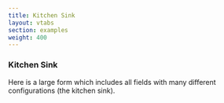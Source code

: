 ```yaml
---
title: Kitchen Sink
layout: vtabs
section: examples
weight: 400
---
```

### Kitchen Sink
Here is a large form which includes all fields with many different configurations (the kitchen sink).

<div class="well">
  <div id="formio"></div>
  <script type="text/javascript">
  Formio.createForm(document.getElementById('formio'), {
    components: [
      {
          input: true,
          tree: true,
          components: [
              {
                  input: false,
                  columns: [
                      {
                          components: [
                              {
                                  input: true,
                                  tableView: true,
                                  inputType: 'text',
                                  inputMask: '',
                                  label: 'First Name',
                                  key: 'firstName',
                                  placeholder: 'Enter your first name',
                                  prefix: '',
                                  suffix: '',
                                  multiple: false,
                                  defaultValue: '',
                                  protected: false,
                                  unique: false,
                                  persistent: true,
                                  validate: {
                                      required: false,
                                      minLength: 6,
                                      maxLength: 10,
                                      pattern: '',
                                      custom: '',
                                      customPrivate: false
                                  },
                                  conditional: {
                                      show: '',
                                      when: null,
                                      eq: ''
                                  },
                                  type: 'textfield'
                              },
                              {
                                  type: 'email',
                                  persistent: true,
                                  unique: false,
                                  protected: false,
                                  defaultValue: '',
                                  suffix: '',
                                  prefix: '',
                                  placeholder: 'Enter your email address',
                                  key: 'email',
                                  label: 'Email',
                                  inputType: 'email',
                                  tableView: true,
                                  input: true
                              },
                              {
                                  input: true,
                                  inputType: 'checkbox',
                                  tableView: true,
                                  hideLabel: true,
                                  label: 'Do you have a phone number?',
                                  key: 'havePhoneNumber',
                                  defaultValue: false,
                                  protected: false,
                                  persistent: true,
                                  validate: {
                                      required: false
                                  },
                                  type: 'checkbox',
                                  conditional: {
                                      show: '',
                                      when: null,
                                      eq: ''
                                  },
                                  lockKey: true
                              },
                              {
                                  input: true,
                                  tableView: true,
                                  inputMask: '(999) 999-9999',
                                  label: 'Phone Number',
                                  key: 'phoneNumber',
                                  placeholder: '',
                                  prefix: '',
                                  suffix: '',
                                  multiple: false,
                                  protected: false,
                                  unique: false,
                                  persistent: true,
                                  defaultValue: '',
                                  validate: {
                                      required: false
                                  },
                                  type: 'phoneNumber',
                                  conditional: {
                                      show: 'true',
                                      when: 'havePhoneNumber',
                                      eq: 'true'
                                  }
                              }
                          ]
                      },
                      {
                          components: [
                              {
                                  input: true,
                                  tableView: true,
                                  inputType: 'text',
                                  inputMask: '',
                                  label: 'Last Name',
                                  key: 'lastName',
                                  placeholder: 'Enter your last name',
                                  prefix: '',
                                  suffix: '',
                                  multiple: false,
                                  defaultValue: '',
                                  protected: false,
                                  unique: false,
                                  persistent: true,
                                  validate: {
                                      required: false,
                                      minLength: 2,
                                      maxLength: 10,
                                      pattern: '',
                                      custom: '',
                                      customPrivate: false
                                  },
                                  conditional: {
                                      show: '',
                                      when: null,
                                      eq: ''
                                  },
                                  type: 'textfield'
                              },
                              {
                                  input: true,
                                  tableView: true,
                                  inputType: 'number',
                                  inputMask: '',
                                  label: 'Number',
                                  key: 'number',
                                  placeholder: 'Enter Number',
                                  prefix: '',
                                  suffix: '',
                                  multiple: false,
                                  defaultValue: 0,
                                  protected: false,
                                  unique: false,
                                  persistent: true,
                                  validate: {
                                      required: false,
                                      min: 10,
                                      max: 100,
                                      step: 5,
                                      custom: '',
                                      customPrivate: false
                                  },
                                  conditional: {
                                      show: '',
                                      when: null,
                                      eq: ''
                                  },
                                  type: 'number'
                              },
                              {
                                  input: true,
                                  tableView: false,
                                  inputType: 'password',
                                  label: 'Password',
                                  key: 'password',
                                  placeholder: 'Enter Your Password',
                                  prefix: '$',
                                  suffix: '@',
                                  defaultValue: '',
                                  protected: true,
                                  persistent: true,
                                  type: 'password',
                                  conditional: {
                                      show: null,
                                      when: null,
                                      eq: ''
                                  },
                                  validate: {
                                      required: false,
                                      minLength: 8,
                                      maxLength: 20,
                                      pattern: '',
                                      custom: '',
                                      customPrivate: false
                                  },
                                  unique: true
                              }
                          ]
                      }
                  ],
                  type: 'columns',
                  key: 'columns',
                  conditional: {
                      show: '',
                      when: null,
                      eq: ''
                  }
              },
              {
                  type: 'textfield',
                  conditional: {
                      eq: '',
                      when: null,
                      show: ''
                  },
                  validate: {
                      customPrivate: false,
                      custom: '',
                      pattern: '',
                      maxLength: '',
                      minLength: '',
                      required: false
                  },
                  persistent: true,
                  unique: false,
                  protected: false,
                  defaultValue: '',
                  multiple: true,
                  suffix: '',
                  prefix: '',
                  placeholder: 'Enter your kids names',
                  key: 'kids',
                  label: 'Kids',
                  inputMask: '',
                  inputType: 'text',
                  tableView: true,
                  input: true
              }
          ],
          tableView: true,
          label: '',
          key: 'user',
          protected: false,
          persistent: true,
          type: 'container',
          conditional: {
              show: '',
              when: null,
              eq: ''
          },
          lockKey: true
      },
      {
          input: true,
          tableView: true,
          label: 'Day',
          key: 'day',
          fields: {
              day: {
                  type: 'text',
                  placeholder: 'Enter day',
                  required: true
              },
              month: {
                  type: 'select',
                  placeholder: 'Select month',
                  required: true
              },
              year: {
                  type: 'text',
                  placeholder: 'Enter year',
                  required: true
              }
          },
          dayFirst: true,
          protected: false,
          persistent: true,
          validate: {
              custom: ''
          },
          type: 'day',
          tags: [],
          conditional: {
              show: '',
              when: null,
              eq: ''
          },
          customClass: 'dayCustomClass',
          tabindex: '5'
      },
      {
          input: true,
          tree: true,
          components: [{
              input: true,
              tableView: true,
              inputType: 'text',
              inputMask: '',
              label: 'Make',
              key: 'make',
              placeholder: 'Chevy, Ford, etc.',
              prefix: '',
              suffix: '',
              multiple: false,
              defaultValue: '',
              protected: false,
              unique: false,
              persistent: true,
              validate: {
                  required: false,
                  minLength: '',
                  maxLength: '',
                  pattern: '',
                  custom: '',
                  customPrivate: false
              },
              conditional: '{"show": "", "when": null, "eq": ""}',
              type: 'textfield',
              hideLabel: true
          }, {
              input: true,
              tableView: true,
              inputType: 'text',
              inputMask: '',
              label: 'Model',
              key: 'model',
              placeholder: 'Tahoe, F-150, etc.',
              prefix: '',
              suffix: '',
              multiple: false,
              defaultValue: '',
              protected: false,
              unique: false,
              persistent: true,
              validate: {
                  required: false,
                  minLength: '',
                  maxLength: '',
                  pattern: '',
                  custom: '',
                  customPrivate: false
              },
              conditional: '{"show": "", "when": null, "eq": ""}',
              type: 'textfield',
              hideLabel: true
          }, {
              input: true,
              tableView: true,
              inputType: 'text',
              inputMask: '',
              label: 'Year',
              key: 'year',
              placeholder: '2014, 2015, etc',
              prefix: '',
              suffix: '',
              multiple: false,
              defaultValue: '',
              protected: false,
              unique: false,
              persistent: true,
              validate: {
                  required: false,
                  minLength: '',
                  maxLength: '',
                  pattern: '',
                  custom: '',
                  customPrivate: false
              },
              conditional: '{"show": "", "when": null, "eq": ""}',
              type: 'textfield',
              hideLabel: true
          }],
          tableView: true,
          label: 'Cars',
          key: 'cars',
          protected: false,
          persistent: true,
          type: 'datagrid',
          conditional: '{"show": "", "when": null, "eq": ""}',
          striped: true,
          bordered: true
      },
      {
          input: false,
          html: '<p><em><strong>Good Morning Guys!!!<br>This is Content component.</strong></em></p> ',
          type: 'content',
          conditional: {
              show: null,
              when: null,
              eq: ''
          },
          key: 'mycontent',
          lockKey: true
      },
      {
          input: false,
          numRows: 2,
          numCols: 2,
          rows: [
              [{
                  components: [{
                      input: true,
                      tableView: true,
                      inputType: 'text',
                      inputMask: '',
                      label: 'First Name',
                      key: 'firstName',
                      placeholder: 'Enter your first name',
                      prefix: '',
                      suffix: '',
                      multiple: false,
                      defaultValue: '',
                      protected: false,
                      unique: false,
                      persistent: true,
                      validate: {
                          required: false,
                          minLength: 6,
                          maxLength: 10,
                          pattern: '',
                          custom: '',
                          customPrivate: false
                      },
                      conditional: {
                          show: '',
                          when: null,
                          eq: ''
                      },
                      type: 'textfield'
                  }],
              }, {
                  components: [{
                      input: true,
                      tableView: true,
                      inputType: 'text',
                      inputMask: '',
                      label: 'Last Name',
                      key: 'lastName',
                      placeholder: 'Enter your last name',
                      prefix: '',
                      suffix: '',
                      multiple: false,
                      defaultValue: '',
                      protected: false,
                      unique: false,
                      persistent: true,
                      validate: {
                          required: false,
                          minLength: 6,
                          maxLength: 10,
                          pattern: '',
                          custom: '',
                          customPrivate: false
                      },
                      conditional: {
                          show: '',
                          when: null,
                          eq: ''
                      },
                      type: 'textfield'
                  }],
              }],
              [{
                  components: [{
                      type: 'email',
                      persistent: true,
                      unique: false,
                      protected: false,
                      defaultValue: '',
                      suffix: '',
                      prefix: '',
                      placeholder: 'Enter your email address',
                      key: 'email',
                      label: 'Email',
                      inputType: 'email',
                      tableView: true,
                      input: true
                  }],
              }, {
                  components: [{
                      input: true,
                      inputType: 'checkbox',
                      tableView: false,
                      hideLabel: true,
                      label: 'Checkbox',
                      key: 'checkbox',
                      defaultValue: true,
                      protected: false,
                      persistent: true,
                      validate: {
                          required: false
                      },
                      type: 'checkbox',
                      conditional: {
                          show: null,
                          when: null,
                          eq: ''
                      }
                  }],
              }]
          ],
          header: [],
          caption: '',
          striped: true,
          bordered: true,
          hover: true,
          condensed: false,
          type: 'table',
          conditional: {
              show: null,
              when: null,
              eq: ''
          }
      },
      {
          input: true,
          tableView: true,
          label: 'Textarea',
          key: 'textarea1',
          placeholder: 'Enter Your Text Here',
          prefix: '$',
          suffix: '@',
          rows: 3,
          multiple: false,
          defaultValue: '',
          protected: false,
          persistent: true,
          validate: {
              required: false,
              minLength: 5,
              maxLength: 100,
              pattern: '',
              custom: ''
          },
          type: 'textarea',
          conditional: {
              show: null,
              when: null,
              eq: ''
          }
      },
      {
          input: false,
          type: 'well',
          key: 'Well',
          lockKey: true,
          components: [{
              input: true,
              tableView: true,
              inputType: 'text',
              inputMask: '',
              label: 'Textfield',
              key: 'text',
              placeholder: 'Enter your text',
              prefix: '',
              suffix: '',
              multiple: false,
              defaultValue: '',
              protected: false,
              unique: false,
              persistent: true,
              validate: {
                  required: false,
                  minLength: 6,
                  maxLength: 10,
                  pattern: '',
                  custom: '',
                  customPrivate: false
              },
              conditional: {
                  show: '',
                  when: null,
                  eq: ''
              },
              type: 'textfield'
          }, {
              input: true,
              tableView: true,
              label: 'Textarea',
              key: 'textarea2',
              placeholder: 'Enter Your Text Here',
              prefix: '',
              suffix: '',
              rows: 3,
              multiple: false,
              defaultValue: '',
              protected: false,
              persistent: true,
              validate: {
                  required: false,
                  minLength: 5,
                  maxLength: 100,
                  pattern: '',
                  custom: ''
              },
              type: 'textarea',
              conditional: {
                  show: null,
                  when: null,
                  eq: ''
              }
          }],
          conditional: {
              show: null,
              when: null,
              eq: ''
          }
      },
      {
          input: true,
          tableView: true,
          inputType: 'radio',
          label: 'Options',
          key: 'radio',
          values: [
              {
                  value: 'val1',
                  label: 'option1'
              },
              {
                  value: 'val2',
                  label: 'option2'
              },
              {
                  value: 'val3',
                  label: 'option3'
              }
          ],
          defaultValue: true,
          protected: false,
          persistent: true,
          validate: {
              required: false,
              custom: '',
              customPrivate: false
          },
          type: 'radio',
          inline: false,
          multiple: false,
          conditional: {
              show: null,
              when: null,
              eq: ''
          }
      },
      {
          input: false,
          tableView: true,
          legend: 'User Information',
          type: 'fieldset',
          conditional: {
              show: null,
              when: null,
              eq: ''
          },
          components: [{
              input: true,
              tableView: true,
              inputType: 'text',
              inputMask: '',
              label: 'FirstName',
              key: 'firstName',
              placeholder: 'Enter FirstName',
              prefix: '',
              suffix: '',
              multiple: false,
              defaultValue: '',
              protected: false,
              unique: false,
              persistent: true,
              validate: {
                  required: false,
                  minLength: '',
                  maxLength: '',
                  pattern: '',
                  custom: '',
                  customPrivate: false
              },
              conditional: {
                  show: null,
                  when: null,
                  eq: ''
              },
              type: 'textfield'
          },
              {
                  input: true,
                  tableView: true,
                  inputType: 'text',
                  inputMask: '',
                  label: 'LastName',
                  key: 'lastName',
                  placeholder: 'Enter LastName',
                  prefix: '',
                  suffix: '',
                  multiple: false,
                  defaultValue: '',
                  protected: false,
                  unique: false,
                  persistent: true,
                  validate: {
                      required: false,
                      minLength: '',
                      maxLength: '',
                      pattern: '',
                      custom: '',
                      customPrivate: false
                  },
                  conditional: {
                      show: null,
                      when: null,
                      eq: ''
                  },
                  type: 'textfield'
              }]
      },
      {
          input: true,
          tableView: true,
          inputType: 'text',
          inputMask: '',
          customClass: 'customClass',
          multiple: true,
          label: 'Currency',
          key: 'currency',
          placeholder: 'currency',
          prefix: '$',
          suffix: '@',
          defaultValue: '',
          protected: false,
          persistent: true,
          validate: {
              required: false,
              multiple: '',
              custom: ''
          },
          conditional: {
              show: null,
              when: null,
              eq: ''
          },
          type: 'currency',
      },
      {
          input: true,
          inputType: 'checkbox',
          tableView: false,
          hideLabel: true,
          label: 'Checkbox 2',
          key: 'checkbox2',
          defaultValue: false,
          protected: false,
          persistent: true,
          validate: {
              required: false
          },
          type: 'checkbox',
          conditional: {
              show: null,
              when: null,
              eq: ''
          }
      },
      {
          input: true,
          tableView: true,
          label: 'Select box',
          key: 'selectbox',
          values: [
              {
                  value: 'coffee',
                  label: 'Tea'
              },
              {
                  value: 'coffee',
                  label: 'Coffee'
              },
              {
                  value: 'chocolate',
                  label: 'Chocolate'
              },
              {
                  value: 'ice-cream',
                  label: 'Ice-Cream'
              }
          ],
          inline: true,
          protected: false,
          persistent: true,
          validate: {
              required: false
          },
          type: 'selectboxes',
          conditional: {
              show: null,
              when: null,
              eq: ''
          },
          customClass: 'myselect'
      },
      {
          input: false,
          title: 'Panel',
          theme: 'primary',
          components: [{
              input: true,
              tableView: true,
              inputType: 'text',
              inputMask: '',
              label: 'Name',
              key: 'name',
              placeholder: 'Enter your Name',
              prefix: '',
              suffix: '',
              multiple: false,
              defaultValue: '',
              protected: false,
              unique: false,
              persistent: true,
              validate: {
                  required: false,
                  minLength: 6,
                  maxLength: 10,
                  pattern: '',
                  custom: '',
                  customPrivate: false
              },
              conditional: {
                  show: '',
                  when: null,
                  eq: ''
              },
              type: 'textfield'
          }, {
              input: true,
              tableView: true,
              label: 'Textarea',
              key: 'textarea3',
              placeholder: 'Enter Your Text Here',
              prefix: '',
              suffix: '',
              rows: 3,
              multiple: false,
              defaultValue: '',
              protected: false,
              persistent: true,
              validate: {
                  required: false,
                  minLength: 5,
                  maxLength: 100,
                  pattern: '',
                  custom: ''
              },
              type: 'textarea',
              conditional: {
                  show: null,
                  when: null,
                  eq: ''
              }
          }],
          type: 'panel',
          conditional: {
              show: null,
              when: null,
              eq: ''
          }
      },
      {
          input: true,
          tableView: true,
          label: 'Survey',
          key: 'survey',
          customClass: 'customClass',
          questions: [
              {
                  value: 'QueValue',
                  label: 'QueLabel',
              },
              {
                  value: 'QueValue1',
                  label: 'QueLabel1',
              },
              {
                  value: 'QueValue2',
                  label: 'QueLabel2',
              }
          ],
          values: [
              {
                  value: 'AnsValue',
                  label: 'AnsLabel',
              },
              {
                  value: 'AnsValue1',
                  label: 'AnsLabel1',
              },
              {
                  value: 'AnsValue2',
                  label: 'AnsLabel2',
              },
              {
                  value: 'AnsValue3',
                  label: 'AnsLabel3',
              }
          ],
          defaultValue: '',
          protected: false,
          persistent: true,
          validate: {
              required: false,
              custom: '',
              customPrivate: false
          },
          type: 'survey',
          conditional: {
              show: null,
              when: null,
              eq: ''
          }
      },
      {
          input: true,
          tableView: true,
          label: 'DateTime',
          key: 'dateTime',
          placeholder: 'Select date and time',
          format: 'yyyy-MM-dd HH:mm',
          enableDate: true,
          enableTime: true,
          datepickerMode: 'day',
          datePicker: {
              showWeeks: true,
              startingDay: '0',
              initDate: '',
              minMode: 'day',
              maxMode: 'year',
              yearRange: '25',
              datepickerMode: 'day'
          },
          timePicker: {
              hourStep: 1,
              minuteStep: 1,
              showMeridian: true,
              readonlyInput: true,
              mousewheel: true,
              arrowkeys: false
          },
          protected: false,
          persistent: true,
          validate: {
              required: false,
              custom: ''
          },
          type: 'datetime',
          conditional: {
              show: null,
              when: null,
              eq: ''
          },
          minDate: '2016-07-01T18:30:00.000Z',
          maxDate: '2016-08-30T18:30:00.000Z'
      },
      {
          input: false,
          tag: 'p',
          key: 'pname',
          lockKey: true,
          attrs: [
              {
                  attr: 'src',
                  value: '/img'
              }
          ],
          className: 'customClass',
          content: 'Hello, Good Morning!!! This is Html Element.',
          type: 'htmlelement',
          tags: ['span'],
          conditional: {
              show: null,
              when: null,
              eq: ''
          }
      },
      {
          input: true,
          tableView: true,
          label: 'Fruits',
          key: 'fruits',
          placeholder: 'Select favourite',
          data: {
              values: [
                  {
                      value: 'opt1',
                      label: 'mango'
                  },
                  {
                      value: 'opt2',
                      label: 'apple'
                  },
                  {
                      value: 'opt3',
                      label: 'pineapple'
                  },
                  {
                      value: 'opt4',
                      label: 'grapes'
                  }],
              json: [
                  {
                      label: 'one',
                      test: 'opt1'
                  },
                  {
                      label: 'two',
                      test: 'opt2'
                  },
                  {
                      label: 'three',
                      test: 'opt3'
                  }],
              url: 'https://api.github.com/users/hadley/orgs',
              resource: 'manager'
          },
          dataSrc: 'values',
          valueProperty: '',
          defaultValue: '',
          refreshOn: '',
          filter: '',
          authenticate: false,
          template: '<span>\{\{ item.label \}\}</span>',
          multiple: false,
          protected: false,
          unique: false,
          persistent: true,
          validate: {
              required: false
          },
          type: 'select',
          conditional: {
              show: null,
              when: null,
              eq: ''
          }
      },
      {
          input: true,
          tableView: true,
          label: 'Address',
          key: 'address',
          placeholder: 'Enter Address',
          multiple: false,
          protected: false,
          unique: false,
          persistent: true,
          validate: {
              required: true
          },
          type: 'address',
          conditional: {
              show: null,
              when: null,
              eq: ''
          },
          customClass: 'myclass'
      },
      {
          customClass: 'myclass',
          conditional: {
              eq: '',
              when: null,
              show: ''
          },
          type: 'resource',
          defaultPermission: '',
          validate: '{"required": false}',
          persistent: true,
          protected: false,
          multiple: false,
          searchFields: ['data.fullName'],
          selectFields: 'data.fullName, data.email',
          template: '<span>\{\{ item.data \}\}</span>',
          defaultValue: [],
          resource: '5757ea1c6e37370100cb5bce',
          project: '5757ea1c6e37370100cb5bc8',
          placeholder: 'Select Resource',
          key: 'resource',
          label: 'Resource',
          tableView: true,
          input: true,
          tags: []
      },
      {
          input: true,
          tableView: true,
          label: 'Signature',
          key: 'signature',
          placeholder: 'Please Sign here...',
          footer: 'Sign above',
          width: '100%',
          height: '200px',
          penColor: 'green',
          backgroundColor: 'rgb(245,245,235)',
          minWidth: '0.5',
          maxWidth: '2.5',
          protected: false,
          persistent: true,
          validate: {
              required: false
          },
          type: 'signature',
          hideLabel: false,
          conditional: {
              show: null,
              when: null,
              eq: ''
          },
          customClass: 'myclass'
      },
      {
          input: true,
          tableView: true,
          key: 'nameHidden',
          label: 'Name',
          protected: false,
          unique: true,
          persistent: true,
          type: 'hidden',
          conditional: {
              show: true,
              when: '',
              eq: ''
          }
      },
      {
          input: true,
          label: 'Submit',
          tableView: false,
          key: 'submit',
          size: 'md',
          leftIcon: '',
          rightIcon: '',
          block: false,
          action: 'submit',
          disableOnInvalid: false,
          theme: 'primary',
          type: 'button'
      }
    ]
  });
</script>
</div>
